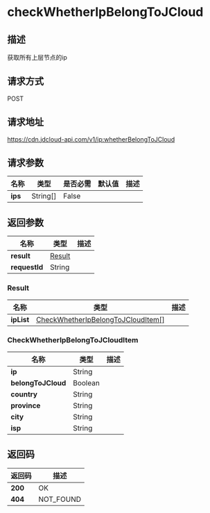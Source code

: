 # checkWhetherIpBelongToJCloud


## 描述
获取所有上层节点的ip

## 请求方式
POST

## 请求地址
https://cdn.jdcloud-api.com/v1/ip:whetherBelongToJCloud


## 请求参数
|名称|类型|是否必需|默认值|描述|
|---|---|---|---|---|
|**ips**|String[]|False| | |


## 返回参数
|名称|类型|描述|
|---|---|---|
|**result**|[Result](#result)| |
|**requestId**|String| |

### <div id="Result">Result</div>
|名称|类型|描述|
|---|---|---|
|**ipList**|[CheckWhetherIpBelongToJCloudItem[]](#checkwhetheripbelongtojclouditem)| |
### <div id="CheckWhetherIpBelongToJCloudItem">CheckWhetherIpBelongToJCloudItem</div>
|名称|类型|描述|
|---|---|---|
|**ip**|String| |
|**belongToJCloud**|Boolean| |
|**country**|String| |
|**province**|String| |
|**city**|String| |
|**isp**|String| |

## 返回码
|返回码|描述|
|---|---|
|**200**|OK|
|**404**|NOT_FOUND|
